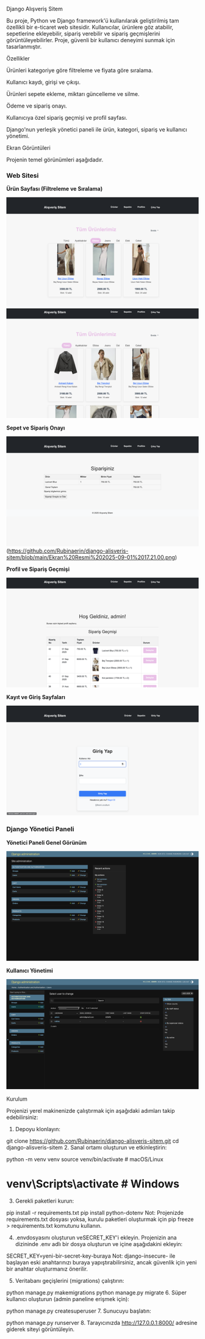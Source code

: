 Django Alışveriş Sitem

Bu proje, Python ve Django framework'ü kullanılarak geliştirilmiş tam özellikli bir e-ticaret web sitesidir. Kullanıcılar, ürünlere göz atabilir, sepetlerine ekleyebilir, sipariş verebilir ve sipariş geçmişlerini görüntüleyebilirler. Proje, güvenli bir kullanıcı deneyimi sunmak için tasarlanmıştır.

Özellikler

Ürünleri kategoriye göre filtreleme ve fiyata göre sıralama.

Kullanıcı kaydı, girişi ve çıkışı.

Ürünleri sepete ekleme, miktarı güncelleme ve silme.

Ödeme ve sipariş onayı.

Kullanıcıya özel sipariş geçmişi ve profil sayfası.

Django'nun yerleşik yönetici paneli ile ürün, kategori, sipariş ve kullanıcı yönetimi.

Ekran Görüntüleri

Projenin temel görünümleri aşağıdadır.

### Web Sitesi

**Ürün Sayfası (Filtreleme ve Sıralama)**

![Ürün Sayfası](https://github.com/Rubinaerin/django-alisveris-sitem/blob/main/Ekran%20Resmi%202025-09-01%2017.19.41.png)![Ürün Sayfası](https://github.com/Rubinaerin/django-alisveris-sitem/blob/main/Ekran%20Resmi%202025-09-01%2017.19.24.png)

**Sepet ve Sipariş Onayı**

![Sepet ve Ödeme](https://github.com/Rubinaerin/django-alisveris-sitem/blob/main/Ekran%20Resmi%202025-09-01%2017.21.14.png)(https://github.com/Rubinaerin/django-alisveris-sitem/blob/main/Ekran%20Resmi%202025-09-01%2017.21.00.png)

**Profil ve Sipariş Geçmişi**

![Profilim](https://github.com/Rubinaerin/django-alisveris-sitem/blob/main/Ekran%20Resmi%202025-09-01%2017.22.22.png)

**Kayıt ve Giriş Sayfaları**

![Giriş Yap](https://github.com/Rubinaerin/django-alisveris-sitem/blob/main/Ekran%20Resmi%202025-09-01%2017.18.55.png)

### Django Yönetici Paneli

**Yönetici Paneli Genel Görünüm**

![Admin Paneli](https://github.com/Rubinaerin/django-alisveris-sitem/blob/main/Ekran%20Resmi%202025-09-01%2017.26.51.png)

**Kullanıcı Yönetimi**

![Kullanıcılar](https://github.com/Rubinaerin/django-alisveris-sitem/blob/main/Ekran%20Resmi%202025-09-01%2017.28.12.png)

Kurulum

Projenizi yerel makinenizde çalıştırmak için aşağıdaki adımları takip edebilirsiniz:

1. Depoyu klonlayın:

git clone https://github.com/Rubinaerin/django-alisveris-sitem.git
cd django-alisveris-sitem
2. Sanal ortamı oluşturun ve etkinleştirin:

python -m venv venv
source venv/bin/activate  # macOS/Linux
# venv\Scripts\activate    # Windows
3. Gerekli paketleri kurun:

pip install -r requirements.txt
pip install python-dotenv
Not: Projenizde requirements.txt dosyası yoksa, kurulu paketleri oluşturmak için pip freeze > requirements.txt komutunu kullanın.

4. .envdosyasını oluşturun veSECRET_KEY'i ekleyin.
Projenizin ana dizininde .env adlı bir dosya oluşturun ve içine aşağıdakini ekleyin:

SECRET_KEY=yeni-bir-secret-key-buraya
Not: django-insecure- ile başlayan eski anahtarınızı buraya yapıştırabilirsiniz, ancak güvenlik için yeni bir anahtar oluşturmanız önerilir.

5. Veritabanı geçişlerini (migrations) çalıştırın:

python manage.py makemigrations
python manage.py migrate
6. Süper kullanıcı oluşturun (admin paneline erişmek için):

python manage.py createsuperuser
7. Sunucuyu başlatın:

python manage.py runserver
8. Tarayıcınızda http://127.0.0.1:8000/ adresine giderek siteyi görüntüleyin.
